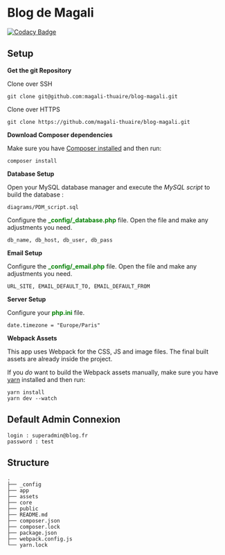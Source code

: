 # Blog de Magali

[![Codacy Badge](https://app.codacy.com/project/badge/Grade/17359770e1184cfab6bf0ff01b210f21)](https://www.codacy.com/gh/magali-thuaire/blog-magali/dashboard?utm_source=github.com&amp;utm_medium=referral&amp;utm_content=magali-thuaire/blog-magali&amp;utm_campaign=Badge_Grade)

## Setup

**Get the git Repository**

Clone over SSH

```
git clone git@github.com:magali-thuaire/blog-magali.git 
```

Clone over HTTPS

```
git clone https://github.com/magali-thuaire/blog-magali.git
```


**Download Composer dependencies**

Make sure you have [Composer installed](https://getcomposer.org/download/)
and then run:

```
composer install
```

**Database Setup**

Open your MySQL database manager and execute the *MySQL script* to build the database :

```
diagrams/PDM_script.sql
```

Configure the <span style="color:green">**_config/_database.php**</span> file. Open the file and make any adjustments you need.

```
db_name, db_host, db_user, db_pass
```

**Email Setup**

Configure the <span style="color:green">**_config/_email.php**</span> file. Open the file and make any adjustments you need.

```
URL_SITE, EMAIL_DEFAULT_TO, EMAIL_DEFAULT_FROM
```

**Server Setup**

Configure your <span style="color:green">**php.ini**</span> file.

```
date.timezone = "Europe/Paris"
```
**Webpack Assets**

This app uses Webpack for the CSS, JS and image files. The final built assets are already inside the
project.

If you *do* want to build the Webpack assets manually, make sure you have [yarn](https://yarnpkg.com/lang/en/)
installed and then run:

```
yarn install
yarn dev --watch
```

## Default Admin Connexion
```
login : superadmin@blog.fr
password : test
```

## Structure
```
.
├── _config
├── app
├── assets
├── core
├── public
├── README.md
├── composer.json
├── composer.lock
├── package.json
├── webpack.config.js
└── yarn.lock
```
